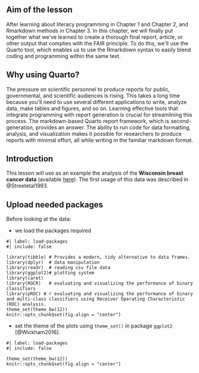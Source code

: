 ## Aim of the lesson
After learning about literacy programming in Chapter 1 and Chapter 2, and Rmarkdown methods in Chapter 3. In this chapter, we will finally put together what we've learned to create a thorough final report, article, or other output that complies with the FAIR principle. To do this, we'll use the Quarto tool, which enables us to use the Rmarkdown syntax to easily blend coding and programming within the same text.
 

## Why using Quarto?

The pressure on scientific personnel to produce reports for public, governmental, and scientific audiences is rising. 
This takes a long time because you'll need to use several different applications to write, analyze data, make tables and figures, and so on.
Learning effective tools that integrate programming with report generation is crucial for streamlining this process. The markdown-based Quarto report framework, which is second-generation, provides an answer.
The ability to run code for data formatting, analysis, and visualization makes it possible for researchers to produce reports with minimal effort, all while writing in the familiar markdown format.


## Introduction
This lesson will use as an example the analysis of the **Wisconsin breast cancer data** (available [here](https://www.kaggle.com/datasets/uciml/breast-cancer-wisconsin-data)). The first usage of this data was described in @Streetetal1993.

## Upload needed packages  
Before looking at the data:

-   we load the packages required

```{r}
#| label: load-packages
#| include: false

library(tibble) # Provides a modern, tidy alternative to data frames.
library(dplyr)  # data manipulation
library(readr)  # reading csv file data 
library(ggplot2)# plotting system
library(caret)
library(ROCR)   # evaluating and visualizing the performance of binary classifiers
library(pROC) # r evaluating and visualizing the performance of binary and multi-class classifiers using Receiver Operating Characteristic (ROC) analysis.
theme_set(theme_bw(12))
knitr::opts_chunk$set(fig.align = "center")
```
-   set the theme of the plots using `theme_set()` in package `ggplot2` [@Wickham2016].


```{r}
#| label: load-packages
#| include: false

theme_set(theme_bw(12))
knitr::opts_chunk$set(fig.align = "center")
```
